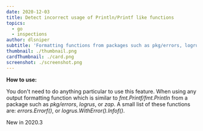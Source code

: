 ```yaml
---
date: 2020-12-03
title: Detect incorrect usage of Println/Printf like functions
topics:
  - go
  - inspections
author: dlsniper
subtitle: 'Formatting functions from packages such as pkg/errors, logrus or zap'
thumbnail: ./thumbnail.png
cardThumbnail: ./card.png
screenshot: ./screenshot.png
---
```

**How to use:**

You don't need to do anything particular to use this feature. When using any output formatting function which is similar to _fmt.Printf/fmt.Println_ from a package such as _pkg/errors_, _logrus_, or _zap_. A small list of these functions are: _errors.Errorf()_, or _logrus.WithError().Infof()_.

<span class="tag is-rounded">New in 2020.3</span>
